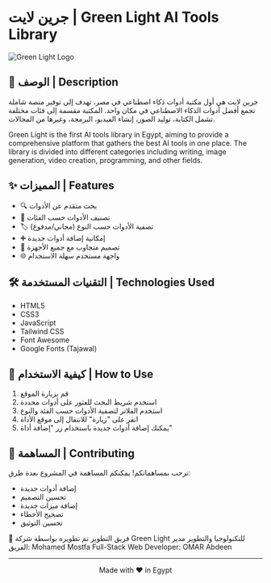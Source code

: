 # جرين لايت | Green Light AI Tools Library

![Green Light Logo](https://via.placeholder.com/150)

## 📝 الوصف | Description

جرين لايت هي أول مكتبة أدوات ذكاء اصطناعي في مصر، تهدف إلى توفير منصة شاملة تجمع أفضل أدوات الذكاء الاصطناعي في مكان واحد. المكتبة مقسمة إلى فئات مختلفة تشمل الكتابة، توليد الصور، إنشاء الفيديو، البرمجة، وغيرها من المجالات.

Green Light is the first AI tools library in Egypt, aiming to provide a comprehensive platform that gathers the best AI tools in one place. The library is divided into different categories including writing, image generation, video creation, programming, and other fields.

## ✨ المميزات | Features

- 🔍 بحث متقدم عن الأدوات
- 📂 تصنيف الأدوات حسب الفئات
- 🏷️ تصفية الأدوات حسب النوع (مجاني/مدفوع)
- ➕ إمكانية إضافة أدوات جديدة
- 📱 تصميم متجاوب مع جميع الأجهزة
- 🌐 واجهة مستخدم سهلة الاستخدام

## 🛠️ التقنيات المستخدمة | Technologies Used

- HTML5
- CSS3
- JavaScript
- Tailwind CSS
- Font Awesome
- Google Fonts (Tajawal)

## 🚀 كيفية الاستخدام | How to Use

1. قم بزيارة الموقع
2. استخدم شريط البحث للعثور على أدوات محددة
3. استخدم الفلاتر لتصفية الأدوات حسب الفئة والنوع
4. انقر على "زيارة" للانتقال إلى موقع الأداة
5. يمكنك إضافة أدوات جديدة باستخدام زر "إضافة أداة"

## 🤝 المساهمة | Contributing

نرحب بمساهماتكم! يمكنكم المساهمة في المشروع بعدة طرق:

- إضافة أدوات جديدة
- تحسين التصميم
- إضافة ميزات جديدة
- تصحيح الأخطاء
- تحسين التوثيق

👥 فريق التطوير
تم تطويره بواسطة شركة Green Light للتكنولوجيا والتطوير
مدير الفريق: Mohamed Mostfa
Full-Stack Web Developer: OMAR Abdeen

---

<p align="center">
  Made with ❤️ in Egypt
</p> 